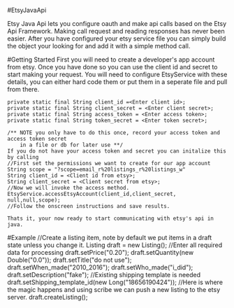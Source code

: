 #EtsyJavaApi

Etsy Java Api lets you configure oauth and make api calls based on the Etsy Api Framework.
Making call request and reading responses has never been easier. After you have configured your etsy service file you can simply build the object your looking for and add it with a simple method call.

#Getting Started
	First you will need to create a developer's app account from etsy. 
	Once you have done so you can use the client id and secret to start making your request. 
	You will need to configure EtsyService with these details, you can either hard 
	code them or put them in a seperate file and pull from there.
	
	private static final String client_id =<Enter client id>;
	private static final String client_secret = <Enter client secret>;
	private static final String access_token = <Enter access token>;
	private static final String token_secret = <Enter token secret>;
	
	/** NOTE you only have to do this once, record your access token and access token secret 
	    in a file or db for later use **/
	If you do not have your access token and secret you can initalize this by calling
	//First set the permissions we want to create for our app account
	String scope = "?scope=email_r%20listings_r%20listings_w"
	String client_id = <Client id from etsy>;
	String client_secret = <Client secret from etsy>;
	//Now we will invoke the access method.
	EtsyService.accessEtsyAccount(client_id,client_secret, null,null,scope);
	//Follow the onscreen instructions and save results.
	
	Thats it, your now ready to start communicating with etsy's api in java.
	

#Example 
		//Create a listing item, note by default we put items in a draft state unless you change it.
		Listing draft = new Listing();
		//Enter all required data for processing
		draft.setPrice("0.20");
		draft.setQuantity(new Double("0.0"));
		draft.setTitle("do not use");
		draft.setWhen_made("2010_2016");
		draft.setWho_made("i_did");
		draft.setDescription("fake");
		//Existing shipping template is needed
		draft.setShipping_template_id(new Long("18656190424"));
		//Here is where the magic happens and using scribe we can push a new listing to the etsy server.
		draft.createListing();
